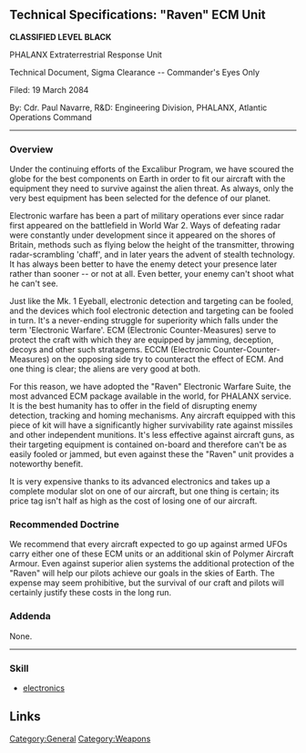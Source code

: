 ## Technical Specifications: "Raven" ECM Unit

**CLASSIFIED LEVEL BLACK**

PHALANX Extraterrestrial Response Unit

Technical Document, Sigma Clearance -- Commander's Eyes Only

Filed: 19 March 2084

By: Cdr. Paul Navarre, R&D: Engineering Division, PHALANX, Atlantic
Operations Command

------------------------------------------------------------------------

### Overview

Under the continuing efforts of the Excalibur Program, we have scoured
the globe for the best components on Earth in order to fit our aircraft
with the equipment they need to survive against the alien threat. As
always, only the very best equipment has been selected for the defence
of our planet.

Electronic warfare has been a part of military operations ever since
radar first appeared on the battlefield in World War 2. Ways of
defeating radar were constantly under development since it appeared on
the shores of Britain, methods such as flying below the height of the
transmitter, throwing radar-scrambling 'chaff', and in later years the
advent of stealth technology. It has always been better to have the
enemy detect your presence later rather than sooner -- or not at all.
Even better, your enemy can't shoot what he can't see.

Just like the Mk. 1 Eyeball, electronic detection and targeting can be
fooled, and the devices which fool electronic detection and targeting
can be fooled in turn. It's a never-ending struggle for superiority
which falls under the term 'Electronic Warfare'. ECM (Electronic
Counter-Measures) serve to protect the craft with which they are
equipped by jamming, deception, decoys and other such stratagems. ECCM
(Electronic Counter-Counter-Measures) on the opposing side try to
counteract the effect of ECM. And one thing is clear; the aliens are
very good at both.

For this reason, we have adopted the "Raven" Electronic Warfare Suite,
the most advanced ECM package available in the world, for PHALANX
service. It is the best humanity has to offer in the field of disrupting
enemy detection, tracking and homing mechanisms. Any aircraft equipped
with this piece of kit will have a significantly higher survivability
rate against missiles and other independent munitions. It's less
effective against aircraft guns, as their targeting equipment is
contained on-board and therefore can't be as easily fooled or jammed,
but even against these the "Raven" unit provides a noteworthy benefit.

It is very expensive thanks to its advanced electronics and takes up a
complete modular slot on one of our aircraft, but one thing is certain;
its price tag isn't half as high as the cost of losing one of our
aircraft.

### Recommended Doctrine

We recommend that every aircraft expected to go up against armed UFOs
carry either one of these ECM units or an additional skin of Polymer
Aircraft Armour. Even against superior alien systems the additional
protection of the "Raven" will help our pilots achieve our goals in the
skies of Earth. The expense may seem prohibitive, but the survival of
our craft and pilots will certainly justify these costs in the long run.

### Addenda

None.

------------------------------------------------------------------------

### Skill

- [electronics](Skills/electronics "wikilink")

## Links

[Category:General](Category:General "wikilink")
[Category:Weapons](Category:Weapons "wikilink")
